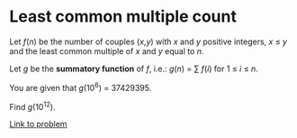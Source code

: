 # Least common multiple count

<p>
Let <var>f</var>(<var>n</var>) be the number of couples (<var>x</var>,<var>y</var>) with <var>x</var> and <var>y</var> positive integers, <var>x</var> ≤ <var>y</var> and the least common multiple of <var>x</var> and <var>y</var> equal to <var>n</var>.
</p>
<p>
Let <var>g</var> be the <b>summatory function</b> of <var>f</var>, i.e.: 
<var>g</var>(<var>n</var>) = ∑ <var>f</var>(<var>i</var>)  for 1 ≤ <var>i</var> ≤ <var>n</var>.
</p><p>
</p><p>
You are given that <var>g</var>(10<sup>6</sup>) = 37429395.
</p>
<p>
Find <var>g</var>(10<sup>12</sup>).
</p>







[Link to problem](https://projecteuler.net/problem=379)
